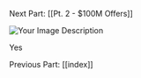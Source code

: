 Next Part: [[Pt. 2 - $100M Offers]]

![Your Image Description](https://lh3.googleusercontent.com/-shFaAHcljqA/AAAAAAAAAAI/AAAAAAAAAAA/ALKGfkmQQ1Y5_luHKZ7VkEdb852a5ubg_g/photo.jpg?sz=46)

Yes

Previous Part: [[index]]